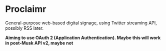 Proclaimr
=========

General-purpose web-based digital signage, using Twitter streaming API, possibly RSS later.

**Aiming to use OAuth 2 (Application Authentication). Maybe this will work in post-Musk API v2, maybe not**


